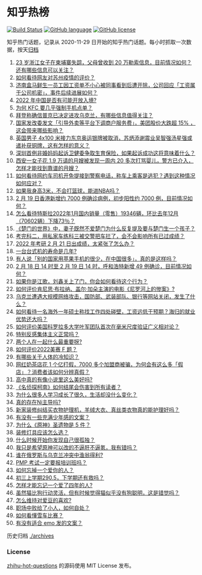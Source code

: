 # 知乎热榜
[![Build Status](https://github.com/ToWeLong/zhihu-hot-questions/workflows/CI/badge.svg)](https://github.com/ToWeLong/zhihu-hot-questions/actions)
[![GitHub language](https://img.shields.io/badge/language-golang-orange.svg)](https://golang.org/)
[![GitHub license](https://img.shields.io/github/license/ToWeLong/zhihu-hot-questions)](https://github.com/ToWeLong/zhihu-hot-questions/blob/main/LICENSE)

知乎热门话题，记录从 2020-11-29 日开始的知乎热门话题。每小时抓取一次数据，按天[归档](./archives)

<!-- BEGIN -->

1. [23 岁浙江女子在柬埔寨失踪，父母曾收到 20 万勒索信息，目前情况如何？还有哪些信息可以关注？](https://www.zhihu.com/question/517231180)
1. [如何看待网友对苏州疫情的评价？](https://www.zhihu.com/question/501857013)
1. [济南盒马鲜生一员工因工资单不小心被同事看到后遭开除，公司回应「工资属于公司机密」，事件后续进展如何？](https://www.zhihu.com/question/517232467)
1. [2022 年中国是否有可能开放入境?](https://www.zhihu.com/question/517046242)
1. [为何 KFC 要几乎强制手机点单？](https://www.zhihu.com/question/337011684)
1. [拜登称确信普京已决定进攻乌克兰，有哪些信息值得关注？](https://www.zhihu.com/question/517426806)
1. [国家发改委发文「引导外卖等平台下调商户服务费」，美团股价大跌超  15% ，这会带来哪些影响？](https://www.zhihu.com/question/517295368)
1. [英国男子 4x100 米接力东京奥运银牌被取消，苏炳添谢震业吴智强汤星强或递补获铜牌，这有怎样的意义？](https://www.zhihu.com/question/517388025)
1. [深圳首例非婚妈妈起诉卫健委争取生育保险，如果起诉成功这将意味着什么？](https://www.zhihu.com/question/517440827)
1. [西安一女子花 1.9 万请的月嫂被发现一周内 20 多次打骂婴儿，警方已介入，怎样才能找到靠谱的月嫂？](https://www.zhihu.com/question/517435497)
1. [如何看待网约车司机开免提接到警察电话，称车上乘客是逃犯？遇到这种情况如何应对？](https://www.zhihu.com/question/517443016)
1. [如果我身高3米，不会打篮球，能进NBA吗？](https://www.zhihu.com/question/516178420)
1. [2 月 19 日香港新增约 7000 例确诊病例，初步阳性约 7000 例，目前情况如何？](https://www.zhihu.com/question/517457426)
1. [怎么看待特斯拉2022年1月国内销量（零售）19346辆，环比去年12月（70602辆）下降73％？](https://www.zhihu.com/question/516577123)
1. [《楚门的世界》中，妻子既然不爱楚门为什么反复提及要与楚门生一个孩子？](https://www.zhihu.com/question/305864895)
1. [考完科二，用私家车练科三被交警把车拦了，会不会影响所有已过成绩？](https://www.zhihu.com/question/515450357)
1. [2022 年考研 2 月 21 日出成绩，太紧张了怎么办？](https://www.zhihu.com/question/516679455)
1. [一台台式机的寿命是几年?](https://www.zhihu.com/question/384873330)
1. [有人说「别的国家用苹果手机的很少，在中国很多」，真的是这样吗？](https://www.zhihu.com/question/515053858)
1. [2 月 18 日 14 时至 2 月 19 日 14 时，呼和浩特新增 49 例确诊，目前情况如何？](https://www.zhihu.com/question/517448434)
1. [如果你是江歌，刘鑫关上了门，你会如何看待这个行为？](https://www.zhihu.com/question/515709154)
1. [如何评价肯尼思·布拉纳、盖尔·加朵主演的电影《尼罗河上的惨案》?](https://www.zhihu.com/question/515935312)
1. [乌克兰遭遇大规模网络攻击，国防部、武装部队、银行等网站关闭，发生了什么？](https://www.zhihu.com/question/516850068)
1. [如何看待一名海外一年硕士称找工作四处碰壁，工资远低于预期？海归的就业优势还大吗？](https://www.zhihu.com/question/517142612)
1. [如何评价美国科罗拉多大学叶军团队首次在毫米尺度验证广义相对论？](https://www.zhihu.com/question/517133679)
1. [特别反感集体主义正常吗？](https://www.zhihu.com/question/484974881)
1. [两个人在一起什么最重要呀?](https://www.zhihu.com/question/513423743)
1. [如何评价2022美赛 F 题？](https://www.zhihu.com/question/516986370)
1. [有哪些关于人体的冷知识？](https://www.zhihu.com/question/314777398)
1. [网红奶茶店花 1 个亿打假，7000 多个加盟商被骗，为何会有这么多「假店」？消费者该如何分辨真假？](https://www.zhihu.com/question/517061954)
1. [高中真的有像小说里这么美好吗?](https://www.zhihu.com/question/515914309)
1. [《名侦探柯南》如何结尾会伤害到所有读者？](https://www.zhihu.com/question/469753726)
1. [为什么很多人学习成长了很久，生活却没什么变化？](https://www.zhihu.com/question/516732745)
1. [真的存在Ni主导吗?](https://www.zhihu.com/question/515565102)
1. [新家装修纠结买衣物护理机，羊绒大衣、真丝类衣物真的能护理好吗？](https://www.zhihu.com/question/515716481)
1. [有没有一些充满少年感的文案？](https://www.zhihu.com/question/509569159)
1. [为什么《原神》圣遗物是 5 件？](https://www.zhihu.com/question/514588046)
1. [装修灯具应该怎么选？](https://www.zhihu.com/question/511064361)
1. [什么时候开始你发现自己很孤独？](https://www.zhihu.com/question/516687625)
1. [我只是希望原神可以改的不逼肝不逼氪，我有错吗？](https://www.zhihu.com/question/516701192)
1. [谁在俄罗斯与乌克兰冲突中渔翁得利?](https://www.zhihu.com/question/516399382)
1. [PMP 考试一定要报培训班吗？](https://www.zhihu.com/question/280509086)
1. [如何忘掉一个爱你的人？](https://www.zhihu.com/question/515734531)
1. [初三上学期290.5，下学期还有救吗？](https://www.zhihu.com/question/512829740)
1. [怎样才能忘记一个爱了四年的人?](https://www.zhihu.com/question/516274649)
1. [虽然猫比狗行动灵活，但有时候觉得猫似乎没有狗聪明，这是错觉吗？](https://www.zhihu.com/question/440709934)
1. [怎么维持对爱豆的喜欢?](https://www.zhihu.com/question/516599273)
1. [职场中败给了小人，如何自处？](https://www.zhihu.com/question/508613579)
1. [如何看懂雪车比赛？](https://www.zhihu.com/question/488549288)
1. [有没有适合 emo 发的文案？](https://www.zhihu.com/question/511530621)

<!-- END -->

历史归档 [./archives](./archives)


### License
[zhihu-hot-questions](https://github.com/towelong/zhihu-hot-questions) 的源码使用 MIT License 发布。